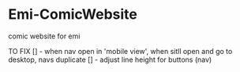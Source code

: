 # Emi-ComicWebsite
comic website for emi

TO FIX 
[] -  when nav open in 'mobile view', when sitll open and go to desktop, navs duplicate
[] - adjust line height for buttons (nav)